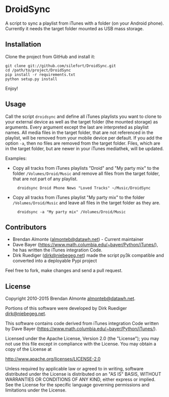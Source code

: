 # DroidSync

A script to sync a playlist from iTunes with a folder (on your Android phone).
Currently it needs the target folder mounted as USB mass storage.

## Installation

Clone the project from GitHub and install it:

    git clone git://github.com/silefort/DroidSync.git
    cd /path/to/project/DroidSync
    pip install -r requirements.txt
    python setup.py install

Enjoy!

## Usage

Call the script `droidsync` and define all iTunes playlists you want to clone
to your external device as well as the target folder (the mounted storage) as
arguments. Every argument except the last are interpreted as playlist names.
All media files in the target folder, that are not referenced in the playlist,
will be removed from your mobile device per default. If you add the option `-a`,
then no files are removed from the target folder.
Files, which are in the target folder, but are newer in your iTunes mediathek,
will be updated.

Examples:

- Copy all tracks from iTunes playlists "Droid" and "My party mix" to the folder
  `/Volumes/Droid/Music` and remove all files from the target folder, that are
  not part of any playlist.

        droidsync Droid Phone News "Loved Tracks" ~/Music/DroidSync

- Copy all tracks from iTunes playlist "My party mix" to the folder
  `/Volumes/Droid/Music` and leave all files in the target folder as they are.

        droidsync -a "My party mix" /Volumes/Droid/Music

## Contributors

- Brendan Almonte (almonteb@datawh.net) - Current maintainer
- Dave Bayer (https://www.math.columbia.edu/~bayer/Python/iTunes/),
  he has written the iTunes integration Code.
- Dirk Ruediger (dirk@niebegeg.net) made the script py3k compatible and
  converted into a deployable Pypi project

Feel free to fork, make changes and send a pull request.

## License

Copyright 2010-2015 Brendan Almonte <almonteb@datawh.net>.

Portions of this software were developed by Dirk Ruediger <dirk@niebegeg.net>.

This software contains code derived from iTunes integration Code written by
Dave Bayer (https://www.math.columbia.edu/~bayer/Python/iTunes/).

Licensed under the Apache License, Version 2.0 (the "License");
you may not use this file except in compliance with the License.
You may obtain a copy of the License at

   http://www.apache.org/licenses/LICENSE-2.0

Unless required by applicable law or agreed to in writing, software
distributed under the License is distributed on an "AS IS" BASIS,
WITHOUT WARRANTIES OR CONDITIONS OF ANY KIND, either express or implied.
See the License for the specific language governing permissions and
limitations under the License.
